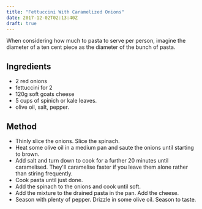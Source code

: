 ```yaml
---
title: "Fettuccini With Caramelized Onions"
date: 2017-12-02T02:13:40Z
draft: true
---
```


When considering how much to pasta to serve per person, imagine the diameter of a ten cent piece as the diameter of the bunch of pasta.
<!--more-->
## Ingredients

* 2 red onions
* fettuccini for 2
* 120g soft goats cheese
* 5 cups of spinich or kale leaves.
* olive oil, salt, pepper.

## Method

* Thinly slice the onions. Slice the spinach.
* Heat some olive oil in a medium pan and saute the onions until starting to brown.
* Add salt and turn down to cook for a further 20 minutes until caramelised. They'll caramelise faster if you leave them alone rather than stiring frequently.
* Cook pasta until just done.
* Add the spinach to the onions and cook until soft.
* Add the mixture to the drained pasta in the pan. Add the cheese.
* Season with plenty of pepper. Drizzle in some olive oil. Season to taste.